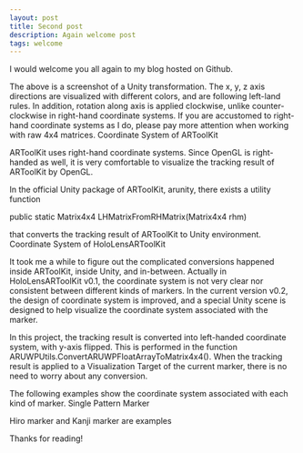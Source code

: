 ```yaml
---
layout: post
title: Second post
description: Again welcome post
tags: welcome
---
```


I would welcome you all again to my blog hosted on Github.


The above is a screenshot of a Unity transformation. The x, y, z axis directions are visualized with different colors, and are following left-land rules. In addition, rotation along axis is applied clockwise, unlike counter-clockwise in right-hand coordinate systems. If you are accustomed to right-hand coordinate systems as I do, please pay more attention when working with raw 4x4 matrices.
Coordinate System of ARToolKit

ARToolKit uses right-hand coordinate systems. Since OpenGL is right-handed as well, it is very comfortable to visualize the tracking result of ARToolKit by OpenGL.

In the official Unity package of ARToolKit, arunity, there exists a utility function

public static Matrix4x4 LHMatrixFromRHMatrix(Matrix4x4 rhm)

that converts the tracking result of ARToolKit to Unity environment.
Coordinate System of HoloLensARToolKit

It took me a while to figure out the complicated conversions happened inside ARToolKit, inside Unity, and in-between. Actually in HoloLensARToolKit v0.1, the coordinate system is not very clear nor consistent between different kinds of markers. In the current version v0.2, the design of coordinate system is improved, and a special Unity scene is designed to help visualize the coordinate system associated with the marker.

In this project, the tracking result is converted into left-handed coordinate system, with y-axis flipped. This is performed in the function ARUWPUtils.ConvertARUWPFloatArrayToMatrix4x4(). When the tracking result is applied to a Visualization Target of the current marker, there is no need to worry about any conversion.

The following examples show the coordinate system associated with each kind of marker.
Single Pattern Marker

Hiro marker and Kanji marker are examples 

Thanks for reading!
